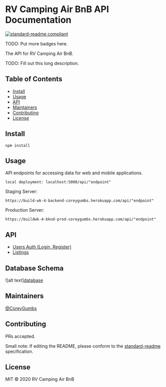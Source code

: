 # RV Camping Air BnB API Documentation

[![standard-readme compliant](https://img.shields.io/badge/standard--readme-OK-green.svg?style=flat-square)](https://github.com/RichardLitt/standard-readme)

TODO: Put more badges here.

The API for RV Camping Air BnB.

TODO: Fill out this long description.

## Table of Contents

- [Install](#install)
- [Usage](#usage)
- [API](#api)
- [Maintainers](#maintainers)
- [Contributing](#contributing)
- [License](#license)

## Install

```
npm install
```

## Usage
API endpoints for accessing data for web and mobile applications.
```
local deployment: localhost:5000/api/"endpoint"
```
Staging Server: 
```
https://build-wk-4-backend-coreygumbs.herokuapp.com/api/"endpoint"
```

Production Server: 
```
https://buildwk-4-bknd-prod-coreygumbs.herokuapp.com/api/"endpoint"
```

## API

* [Users Auth (Login, Register)](./documentation/UsersAuth.md)
* [Listings](./documentation/Listings.md)

## Database Schema

![alt text][database](./documentation/img/databaseschema.png)

 

## Maintainers

[@CoreyGumbs](https://github.com/CoreyGumbs)

## Contributing

PRs accepted.

Small note: If editing the README, please conform to the [standard-readme](https://github.com/RichardLitt/standard-readme) specification.

## License

MIT © 2020 RV Camping Air BnB
